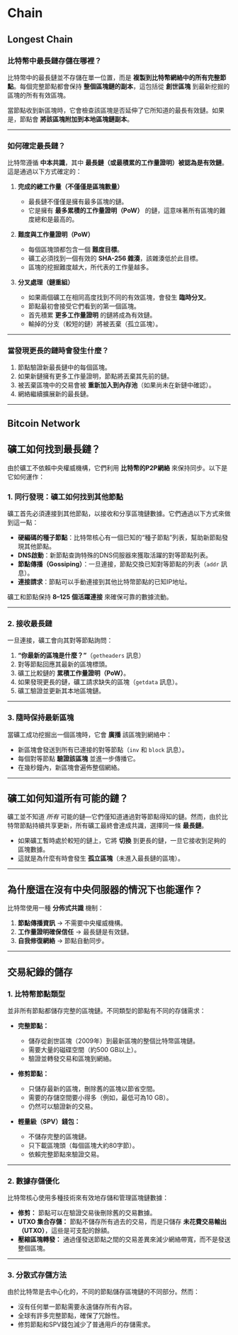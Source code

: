 # Chain

## Longest Chain

### **比特幣中最長鏈存儲在哪裡？**  
比特幣中的最長鏈並不存儲在單一位置，而是 **複製到比特幣網絡中的所有完整節點**。每個完整節點都會保持 **整個區塊鏈的副本**，這包括從 **創世區塊** 到最新挖掘的區塊的所有有效區塊。

當節點收到新區塊時，它會檢查該區塊是否延伸了它所知道的最長有效鏈。如果是，節點會 **將該區塊附加到本地區塊鏈副本**。

---

### **如何確定最長鏈？**  
比特幣遵循 **中本共識**，其中 **最長鏈（或最積累的工作量證明）被認為是有效鏈**。這是通過以下方式確定的：

1. **完成的總工作量（不僅僅是區塊數量）**  
   - 最長鏈不僅僅是擁有最多區塊的鏈。
   - 它是擁有 **最多累積的工作量證明（PoW）** 的鏈，這意味著所有區塊的難度總和是最高的。

2. **難度與工作量證明（PoW）**  
   - 每個區塊頭都包含一個 **難度目標**。
   - 礦工必須找到一個有效的 **SHA-256 雜湊**，該雜湊低於此目標。
   - 區塊的挖掘難度越大，所代表的工作量越多。

3. **分叉處理（鏈重組）**  
   - 如果兩個礦工在相同高度找到不同的有效區塊，會發生 **臨時分叉**。
   - 節點最初會接受它們看到的第一個區塊。
   - 首先積累 **更多工作量證明** 的鏈將成為有效鏈。
   - 輸掉的分支（較短的鏈）將被丟棄（孤立區塊）。

---

### **當發現更長的鏈時會發生什麼？**
1. 節點驗證新最長鏈中的每個區塊。
2. 如果新鏈擁有更多工作量證明，節點將丟棄其先前的鏈。
3. 被丟棄區塊中的交易會被 **重新加入到內存池**（如果尚未在新鏈中確認）。
4. 網絡繼續擴展新的最長鏈。

---

## Bitcoin Network

## **礦工如何找到最長鏈？**
由於礦工不依賴中央權威機構，它們利用 **比特幣的P2P網絡** 來保持同步。以下是它如何運作：

### **1. 同行發現：礦工如何找到其他節點**
礦工首先必須連接到其他節點，以接收和分享區塊鏈數據。它們通過以下方式來做到這一點：
- **硬編碼的種子節點**：比特幣核心有一個已知的“種子節點”列表，幫助新節點發現其他節點。
- **DNS啟動**：新節點查詢特殊的DNS伺服器來獲取活躍的對等節點列表。
- **節點傳播（Gossiping）**：一旦連接，節點交換已知對等節點的列表（`addr` 訊息）。
- **連接請求**：節點可以手動連接到其他比特幣節點的已知IP地址。

礦工和節點保持 **8–125 個活躍連接** 來確保可靠的數據流動。

---

### **2. 接收最長鏈**
一旦連接，礦工會向其對等節點詢問：
1. **“你最新的區塊是什麼？”**（`getheaders` 訊息）
2. 對等節點回應其最新的區塊標頭。
3. 礦工比較鏈的 **累積工作量證明（PoW）**。
4. 如果發現更長的鏈，礦工請求缺失的區塊（`getdata` 訊息）。
5. 礦工驗證並更新其本地區塊鏈。

---

### **3. 隨時保持最新區塊**
當礦工成功挖掘出一個區塊時，它會 **廣播** 該區塊到網絡中：
- 新區塊會發送到所有已連接的對等節點（`inv` 和 `block` 訊息）。
- 每個對等節點 **驗證該區塊** 並進一步傳播它。
- 在幾秒鐘內，新區塊會遍佈整個網絡。

---

## **礦工如何知道所有可能的鏈？**
礦工並不知道 *所有* 可能的鏈—它們僅知道通過對等節點得知的鏈。然而，由於比特幣節點持續共享更新，所有礦工最終會達成共識，選擇同一條 **最長鏈**。

- 如果礦工暫時處於較短的鏈上，它將 **切換** 到更長的鏈，一旦它接收到足夠的區塊數據。
- 這就是為什麼有時會發生 **孤立區塊**（未進入最長鏈的區塊）。

---

## **為什麼這在沒有中央伺服器的情況下也能運作？**
比特幣使用一種 **分佈式共識** 機制：
1. **節點傳播資訊** → 不需要中央權威機構。
2. **工作量證明確保信任** → 最長鏈是有效鏈。
3. **自我修復網絡** → 節點自動同步。

--- 

## 交易紀錄的儲存

### 1. **比特幣節點類型**  
並非所有節點都儲存完整的區塊鏈。不同類型的節點有不同的存儲需求：

- **完整節點：**  
  - 儲存從創世區塊（2009年）到最新區塊的整個比特幣區塊鏈。  
  - 需要大量的磁碟空間（約500 GB以上）。  
  - 驗證並轉發交易和區塊到網絡。

- **修剪節點：**  
  - 只儲存最新的區塊，刪除舊的區塊以節省空間。  
  - 需要的存儲空間要小得多（例如，最低可為10 GB）。  
  - 仍然可以驗證新的交易。

- **輕量級（SPV）錢包：**  
  - 不儲存完整的區塊鏈。  
  - 只下載區塊頭（每個區塊大約80字節）。  
  - 依賴完整節點來驗證交易。

---

### 2. **數據存儲優化**  
比特幣核心使用多種技術來有效地存儲和管理區塊鏈數據：

- **修剪：** 節點可以在驗證交易後刪除舊的交易數據。
- **UTXO 集合存儲：** 節點不儲存所有過去的交易，而是只儲存 **未花費交易輸出（UTXO）**，這些是可支配的餘額。
- **壓縮區塊轉發：** 通過僅發送節點之間的交易差異來減少網絡帶寬，而不是發送整個區塊。

---

### 3. **分散式存儲方法**  
由於比特幣是去中心化的，不同的節點儲存區塊鏈的不同部分。然而：
- 沒有任何單一節點需要永遠儲存所有內容。
- 全球有許多完整節點，確保了冗餘性。
- 修剪節點和SPV錢包減少了普通用戶的存儲需求。

